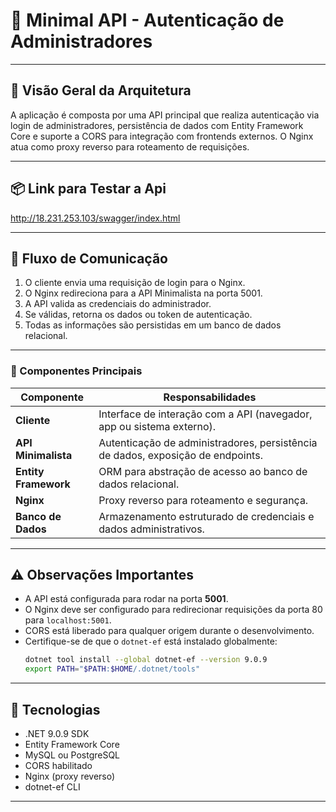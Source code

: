 # 🚀 Minimal API - Autenticação de Administradores

---

## 🧠 Visão Geral da Arquitetura

A aplicação é composta por uma API principal que realiza autenticação via login de administradores, persistência de dados com Entity Framework Core e suporte a CORS para integração com frontends externos. O Nginx atua como proxy reverso para roteamento de requisições.

---

## 📦 Link para Testar a Api

http://18.231.253.103/swagger/index.html

---
## 🔄 Fluxo de Comunicação

1. O cliente envia uma requisição de login para o Nginx.  
2. O Nginx redireciona para a API Minimalista na porta 5001.  
3. A API valida as credenciais do administrador.  
4. Se válidas, retorna os dados ou token de autenticação.  
5. Todas as informações são persistidas em um banco de dados relacional.
---
### 🧩 Componentes Principais

| Componente              | Responsabilidades                                                                 |
|-------------------------|-----------------------------------------------------------------------------------|
| **Cliente**             | Interface de interação com a API (navegador, app ou sistema externo).            |
| **API Minimalista**     | Autenticação de administradores, persistência de dados, exposição de endpoints.  |
| **Entity Framework**    | ORM para abstração de acesso ao banco de dados relacional.                       |
| **Nginx**               | Proxy reverso para roteamento e segurança.                                       |
| **Banco de Dados**      | Armazenamento estruturado de credenciais e dados administrativos.                |

---

## ⚠️ Observações Importantes

- A API está configurada para rodar na porta **5001**.
- O Nginx deve ser configurado para redirecionar requisições da porta 80 para `localhost:5001`.
- CORS está liberado para qualquer origem durante o desenvolvimento.
- Certifique-se de que o `dotnet-ef` está instalado globalmente:
  ```bash
  dotnet tool install --global dotnet-ef --version 9.0.9
  export PATH="$PATH:$HOME/.dotnet/tools"

---

## 🧰 Tecnologias

- .NET 9.0.9 SDK
- Entity Framework Core
- MySQL ou PostgreSQL
- CORS habilitado
- Nginx (proxy reverso)
- dotnet-ef CLI

---
